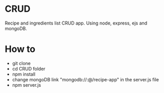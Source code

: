 # CRUD
Recipe and ingredients list CRUD app. Using node, express, ejs and mongoDB.

# How to
- git clone
- cd CRUD folder
- npm install
- change mongoDB link "mongodb://<dbuser>:<dbpassword>@<dblink>/recipe-app" in the server.js file
- npm server.js

